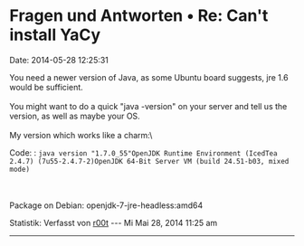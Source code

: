 Fragen und Antworten • Re: Can\'t install YaCy
==============================================

Date: 2014-05-28 12:25:31

You need a newer version of Java, as some Ubuntu board suggests, jre 1.6
would be sufficient.\
\
You might want to do a quick \"java -version\" on your server and tell
us the version, as well as maybe your OS.\
\
My version which works like a charm:\

Code: 
:   `java version "1.7.0_55"OpenJDK Runtime Environment (IcedTea 2.4.7) (7u55-2.4.7-2)OpenJDK 64-Bit Server VM (build 24.51-b03, mixed mode)`

\
\
Package on Debian: openjdk-7-jre-headless:amd64

Statistik: Verfasst von
[r00t](http://forum.yacy-websuche.de/memberlist.php?mode=viewprofile&u=9410)
--- Mi Mai 28, 2014 11:25 am

------------------------------------------------------------------------
